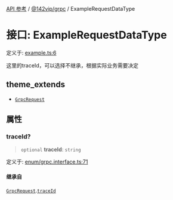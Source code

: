 [API 参考](../../../index.md) / [@142vip/grpc](../index.md) / ExampleRequestDataType

# 接口: ExampleRequestDataType

定义于: [example.ts:6](https://github.com/142vip/core-x/blob/724c9f80a9f43d7639fb0f15c0381f9ca258849b/packages/grpc/src/example.ts#L6)

这里的traceId，可以选择不继承，根据实际业务需要决定

## theme_extends

- [`GrpcRequest`](GrpcRequest.md)

## 属性

### traceId?

> `optional` **traceId**: `string`

定义于: [enum/grpc.interface.ts:71](https://github.com/142vip/core-x/blob/724c9f80a9f43d7639fb0f15c0381f9ca258849b/packages/grpc/src/enum/grpc.interface.ts#L71)

#### 继承自

[`GrpcRequest`](GrpcRequest.md).[`traceId`](GrpcRequest.md#traceid)
